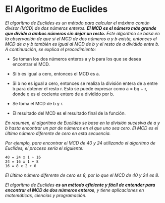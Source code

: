 # El Algoritmo de Euclides

_El algoritmo de Euclides es un método para calcular el máximo común divisor (MCD) de dos números enteros. **El MCD es el número más grande que divide a ambos números sin dejar un resto.** Este algoritmo se basa en la observación de que si el MCD de dos números a y b existe, entonces el MCD de a y b también es igual al MCD de b y el resto de a dividido entre b. A continuación, se explica el procedimiento:_

- Se toman los dos números enteros a y b para los que se desea encontrar el MCD.

- Si b es igual a cero, entonces el MCD es a.

- Si b no es igual a cero, entonces se realiza la división entera de a entre b para obtener el resto r. Esto se puede expresar como a = bq + r, donde q es el cociente entero de a dividido por b.

- Se toma el MCD de b y r.

- El resultado del MCD es el resultado final de la función.


_En resumen, el algoritmo de Euclides se basa en la división sucesiva de a y b hasta encontrar un par de números en el que uno sea cero. El MCD es el último número diferente de cero en esta secuencia._

_Por ejemplo, para encontrar el MCD de 40 y 24 utilizando el algoritmo de Euclides, el proceso sería el siguiente:_

```
40 = 24 x 1 + 16
24 = 16 x 1 + 8
16 = 8 x 2 + 0
```

_El último número diferente de cero es 8, por lo que el MCD de 40 y 24 es 8._

_El algoritmo de Euclides **es un método eficiente y fácil de entender para encontrar el MCD de dos números enteros**, y tiene aplicaciones en matemáticas, ciencias y programación._
